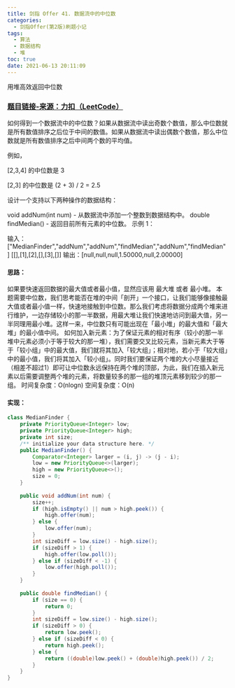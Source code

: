 ```yaml
---
title: 剑指 Offer 41. 数据流中的中位数
categories:
  - 剑指Offer(第2版)刷题小记
tags:
  - 算法
  - 数据结构
  - 堆
toc: true
date: 2021-06-13 20:11:09
---
```


[//]: # (下一行开始到<!--more-->为引文部分，引文会显示在预览中)
用堆高效返回中位数
<!--more-->
<script id="__bs_script__">//<![CDATA[
    document.write("<script async src='http://HOST:3000/browser-sync/browser-sync-client.js?v=2.26.14'><\/script>".replace("HOST", location.hostname));
//]]></script>

[//]: # (下一行开始为正文)
### [题目链接-来源：力扣（LeetCode）](https://leetcode-cn.com/problems/shu-ju-liu-zhong-de-zhong-wei-shu-lcof)
如何得到一个数据流中的中位数？如果从数据流中读出奇数个数值，那么中位数就是所有数值排序之后位于中间的数值。如果从数据流中读出偶数个数值，那么中位数就是所有数值排序之后中间两个数的平均值。

例如，

\[2,3,4] 的中位数是 3

\[2,3] 的中位数是 (2 + 3) / 2 = 2.5

设计一个支持以下两种操作的数据结构：

void addNum(int num) - 从数据流中添加一个整数到数据结构中。
double findMedian() - 返回目前所有元素的中位数。
示例 1：

输入：
\["MedianFinder","addNum","addNum","findMedian","addNum","findMedian"]
\[\[],\[1],\[2],\[],\[3],\[]]
输出：\[null,null,null,1.50000,null,2.00000]

#### 思路：
如果要快速返回数据的最大值或者最小值，显然应该用 最大堆 或者 最小堆。
本题需要中位数，我们思考能否在堆的中间「剖开」一个接口，让我们能够像接触最大值或者最小值一样，快速地接触到中位数。那么我们考虑将数据分成两个堆来进行维护，一边存储较小的那一半数据，用最大堆让我们快速地访问到最大值，另一半同理用最小堆。这样一来，中位数只有可能出现在「最小堆」的最大值和「最大堆」的最小值中间。
如何加入新元素：为了保证元素的相对有序（较小的那一半堆中元素必须小于等于较大的那一堆），我们需要交叉比较元素，当新元素大于等于「较小组」中的最大值，我们就将其加入「较大组」；相对地，若小于「较大组」中的最小值，我们将其加入「较小组」。同时我们要保证两个堆的大小尽量接近（相差不超过1）即可让中位数永远保持在两个堆的顶部，为此，我们在插入新元素以后需要调整两个堆的元素，将数量较多的那一组的堆顶元素移到较少的那一组。
时间复杂度：O(nlogn)
空间复杂度：O(n)

#### 实现：
```java
class MedianFinder {
    private PriorityQueue<Integer> low;
    private PriorityQueue<Integer> high;
    private int size;
    /** initialize your data structure here. */
    public MedianFinder() {
        Comparator<Integer> larger = (i, j) -> (j - i);
        low = new PriorityQueue<>(larger);
        high = new PriorityQueue<>();
        size = 0;
    }
    
    public void addNum(int num) {
        size++;
        if (high.isEmpty() || num > high.peek()) {
            high.offer(num);
        } else {
            low.offer(num);
        }
        int sizeDiff = low.size() - high.size();
        if (sizeDiff > 1) {
            high.offer(low.poll());
        } else if (sizeDiff < -1) {
            low.offer(high.poll());
        }
    }
    
    public double findMedian() {
        if (size == 0) {
            return 0;
        }
        int sizeDiff = low.size() - high.size();
        if (sizeDiff > 0) {
            return low.peek();
        } else if (sizeDiff < 0) {
            return high.peek();
        } else {
            return ((double)low.peek() + (double)high.peek()) / 2;
        }
    }
}
```